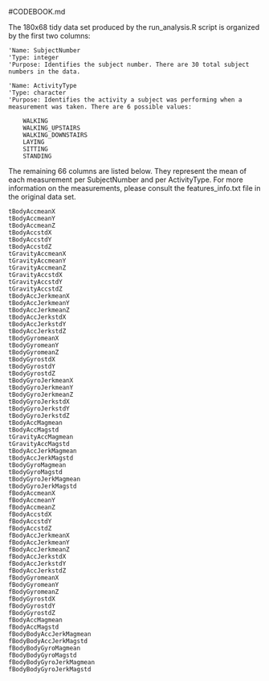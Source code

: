 #CODEBOOK.md

The 180x68 tidy data set produced by the run_analysis.R script is organized by the first two columns:

	'Name: SubjectNumber
	'Type: integer
	'Purpose: Identifies the subject number. There are 30 total subject numbers in the data.
	
	'Name: ActivityType
	'Type: character
	'Purpose: Identifies the activity a subject was performing when a measurement was taken. There are 6 possible values:

		WALKING
		WALKING_UPSTAIRS
		WALKING_DOWNSTAIRS
		LAYING
		SITTING
		STANDING

The remaining 66 columns are listed below. They represent the mean of each measurement per SubjectNumber and per ActivityType. For more information on the measurements, please consult the features_info.txt file in the original data set.

	tBodyAccmeanX
	tBodyAccmeanY
	tBodyAccmeanZ
	tBodyAccstdX
	tBodyAccstdY
	tBodyAccstdZ
	tGravityAccmeanX
	tGravityAccmeanY
	tGravityAccmeanZ
	tGravityAccstdX
	tGravityAccstdY
	tGravityAccstdZ
	tBodyAccJerkmeanX
	tBodyAccJerkmeanY
	tBodyAccJerkmeanZ
	tBodyAccJerkstdX
	tBodyAccJerkstdY
	tBodyAccJerkstdZ
	tBodyGyromeanX
	tBodyGyromeanY
	tBodyGyromeanZ
	tBodyGyrostdX
	tBodyGyrostdY
	tBodyGyrostdZ
	tBodyGyroJerkmeanX
	tBodyGyroJerkmeanY
	tBodyGyroJerkmeanZ
	tBodyGyroJerkstdX
	tBodyGyroJerkstdY
	tBodyGyroJerkstdZ
	tBodyAccMagmean
	tBodyAccMagstd
	tGravityAccMagmean
	tGravityAccMagstd
	tBodyAccJerkMagmean
	tBodyAccJerkMagstd
	tBodyGyroMagmean
	tBodyGyroMagstd
	tBodyGyroJerkMagmean
	tBodyGyroJerkMagstd
	fBodyAccmeanX
	fBodyAccmeanY
	fBodyAccmeanZ
	fBodyAccstdX
	fBodyAccstdY
	fBodyAccstdZ
	fBodyAccJerkmeanX
	fBodyAccJerkmeanY
	fBodyAccJerkmeanZ
	fBodyAccJerkstdX
	fBodyAccJerkstdY
	fBodyAccJerkstdZ
	fBodyGyromeanX
	fBodyGyromeanY
	fBodyGyromeanZ
	fBodyGyrostdX
	fBodyGyrostdY
	fBodyGyrostdZ
	fBodyAccMagmean
	fBodyAccMagstd
	fBodyBodyAccJerkMagmean
	fBodyBodyAccJerkMagstd
	fBodyBodyGyroMagmean
	fBodyBodyGyroMagstd
	fBodyBodyGyroJerkMagmean
	fBodyBodyGyroJerkMagstd
